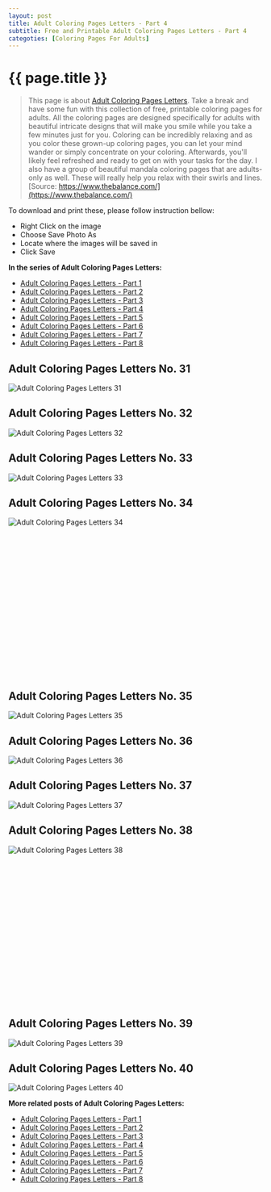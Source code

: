 ```yaml
---
layout: post
title: Adult Coloring Pages Letters - Part 4
subtitle: Free and Printable Adult Coloring Pages Letters - Part 4
categoties: [Coloring Pages For Adults]
---
```

{{ page.title }}
================
> This page is about [Adult Coloring Pages Letters](https://freecoloringpages.github.io/). Take a break and have some fun with this collection of free, printable coloring pages for adults. All the coloring pages are designed specifically for adults with beautiful intricate designs that will make you smile while you take a few minutes just for you. Coloring can be incredibly relaxing and as you color these grown-up coloring pages, you can let your mind wander or simply concentrate on your coloring. Afterwards, you'll likely feel refreshed and ready to get on with your tasks for the day. I also have a group of beautiful mandala coloring pages that are adults-only as well. These will really help you relax with their swirls and lines. [Source: https://www.thebalance.com/](https://www.thebalance.com/)

To download and print these, please follow instruction bellow:
* Right Click on the image 
* Choose Save Photo As 
* Locate where the images will be saved in 
* Click Save

**In the series of Adult Coloring Pages Letters:**

* [Adult Coloring Pages Letters - Part 1](https://freecoloringpages.github.io/2017/12/01/Adult-Coloring-Pages-Letters-part-1.html)
* [Adult Coloring Pages Letters - Part 2](https://freecoloringpages.github.io/2017/12/01/Adult-Coloring-Pages-Letters-part-2.html)
* [Adult Coloring Pages Letters - Part 3](https://freecoloringpages.github.io/2017/12/01/Adult-Coloring-Pages-Letters-part-3.html)
* [Adult Coloring Pages Letters - Part 4](https://freecoloringpages.github.io/2017/12/01/Adult-Coloring-Pages-Letters-part-4.html)
* [Adult Coloring Pages Letters - Part 5](https://freecoloringpages.github.io/2017/12/01/Adult-Coloring-Pages-Letters-part-5.html)
* [Adult Coloring Pages Letters - Part 6](https://freecoloringpages.github.io/2017/12/01/Adult-Coloring-Pages-Letters-part-6.html)
* [Adult Coloring Pages Letters - Part 7](https://freecoloringpages.github.io/2017/12/01/Adult-Coloring-Pages-Letters-part-7.html)
* [Adult Coloring Pages Letters - Part 8](https://freecoloringpages.github.io/2017/12/01/Adult-Coloring-Pages-Letters-part-8.html)

## Adult Coloring Pages Letters No. 31
![Adult Coloring Pages Letters 31](https://freecoloringpages.github.io/img2/Adult-Coloring-Pages-Letters%20(31).jpg "Adult Coloring Pages Letters 31")

## Adult Coloring Pages Letters No. 32
![Adult Coloring Pages Letters 32](https://freecoloringpages.github.io/img2/Adult-Coloring-Pages-Letters%20(32).jpg "Adult Coloring Pages Letters 32")

## Adult Coloring Pages Letters No. 33
![Adult Coloring Pages Letters 33](https://freecoloringpages.github.io/img2/Adult-Coloring-Pages-Letters%20(33).jpg "Adult Coloring Pages Letters 33")

## Adult Coloring Pages Letters No. 34
![Adult Coloring Pages Letters 34](https://freecoloringpages.github.io/img2/Adult-Coloring-Pages-Letters%20(34).jpg "Adult Coloring Pages Letters 34")

<script async src="//pagead2.googlesyndication.com/pagead/js/adsbygoogle.js"></script><!-- Texxtonly --><ins class="adsbygoogle" style="display:inline-block;width:336px;height:280px" data-ad-client="ca-pub-6753140515841889" data-ad-slot="3207852233"></ins><script>(adsbygoogle = window.adsbygoogle || []).push({}); </script>

## Adult Coloring Pages Letters No. 35
![Adult Coloring Pages Letters 35](https://freecoloringpages.github.io/img2/Adult-Coloring-Pages-Letters%20(35).jpg "Adult Coloring Pages Letters 35")

## Adult Coloring Pages Letters No. 36
![Adult Coloring Pages Letters 36](https://freecoloringpages.github.io/img2/Adult-Coloring-Pages-Letters%20(36).jpg "Adult Coloring Pages Letters 36")

## Adult Coloring Pages Letters No. 37
![Adult Coloring Pages Letters 37](https://freecoloringpages.github.io/img2/Adult-Coloring-Pages-Letters%20(37).jpg "Adult Coloring Pages Letters 37")

## Adult Coloring Pages Letters No. 38
![Adult Coloring Pages Letters 38](https://freecoloringpages.github.io/img2/Adult-Coloring-Pages-Letters%20(38).jpg "Adult Coloring Pages Letters 38")

<script async src="//pagead2.googlesyndication.com/pagead/js/adsbygoogle.js"></script><!-- Texxtonly --><ins class="adsbygoogle" style="display:inline-block;width:336px;height:280px" data-ad-client="ca-pub-6753140515841889" data-ad-slot="3207852233"></ins><script>(adsbygoogle = window.adsbygoogle || []).push({}); </script>

## Adult Coloring Pages Letters No. 39
![Adult Coloring Pages Letters 39](https://freecoloringpages.github.io/img2/Adult-Coloring-Pages-Letters%20(39).jpg "Adult Coloring Pages Letters 39")

## Adult Coloring Pages Letters No. 40
![Adult Coloring Pages Letters 40](https://freecoloringpages.github.io/img2/Adult-Coloring-Pages-Letters%20(40).jpg "Adult Coloring Pages Letters 40")

**More related posts of Adult Coloring Pages Letters:**

* [Adult Coloring Pages Letters - Part 1](https://freecoloringpages.github.io/2017/12/01/Adult-Coloring-Pages-Letters-part-1.html)
* [Adult Coloring Pages Letters - Part 2](https://freecoloringpages.github.io/2017/12/01/Adult-Coloring-Pages-Letters-part-2.html)
* [Adult Coloring Pages Letters - Part 3](https://freecoloringpages.github.io/2017/12/01/Adult-Coloring-Pages-Letters-part-3.html)
* [Adult Coloring Pages Letters - Part 4](https://freecoloringpages.github.io/2017/12/01/Adult-Coloring-Pages-Letters-part-4.html)
* [Adult Coloring Pages Letters - Part 5](https://freecoloringpages.github.io/2017/12/01/Adult-Coloring-Pages-Letters-part-5.html)
* [Adult Coloring Pages Letters - Part 6](https://freecoloringpages.github.io/2017/12/01/Adult-Coloring-Pages-Letters-part-6.html)
* [Adult Coloring Pages Letters - Part 7](https://freecoloringpages.github.io/2017/12/01/Adult-Coloring-Pages-Letters-part-7.html)
* [Adult Coloring Pages Letters - Part 8](https://freecoloringpages.github.io/2017/12/01/Adult-Coloring-Pages-Letters-part-8.html)

